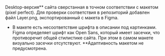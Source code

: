 Desktop-версия** сайта сверстанная в точном соответствии с макетом (pixel perfect).
Для проверки соответствия в репозиторий добавлен файл Layer.png, экспортированный с макета в Figma. 
* В макете есть несоответствие шрифта в описании под картинками. Figma определяет шрифт как Open Sans, который имеет засечки,
что противоречит общей стилистике сайта. При этом в самом макете визуально засечки отсутствуют.
**Адаптивность макетом не предусмотрена.
